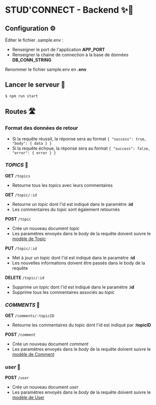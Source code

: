 # STUD'CONNECT - Backend ✨🔌

## Configuration ⚙️
Éditer le fichier .sample.env :
* Renseigner le port de l'application **APP_PORT**
* Renseigner la chaine de connection à la base de données **DB_CONN_STRING**

Renommer le fichier sample.env en **.env**

## Lancer le serveur 🏃
```
$ npm run start
```

## Routes 🛣
### Format des données de retour
* Si la requête réussit, la réponse sera au format ```{ "success": true, "body": { data } }```
* Si la requête échoue, la réponse sera au format ```{ "success": false, "error": { error } }```

### *TOPICS* 📂
**GET** ```/topics```
* Retourne tous les *topics* avec leurs commentaires

**GET** ```/topic/:id```
* Retourne un *topic* dont l'id est indiqué dans le paramètre **:id**
* Les commentaires du *topic* sont également retournés

**POST** ```/topic```
* Crée un nouveau document *topic*
* Les paramètres envoyés dans le *body* de la requête doivent suivre le [modèle de Topic](https://github.com/WildCodeSchool/2020-11-wns-paris-fantasticfork-projet-back/blob/api-v2/src/models/Topic.js)

**PUT** ```/topic/:id```
* Met à jour un *topic* dont l'id est indiqué dans le paramètre **:id**
* Les nouvelles informations doivent être passés dans le body de la requête

**DELETE** ```/topic/:id```
* Supprime un *topic* dont l'id est indiqué dans le paramètre **:id**
* Supprime tous les commentaires associés au *topic*

### *COMMENTS* 💬
**GET** ```/comments/:topicID```
* Retourne les commentaires du topic dont l'id est indiqué par **:topicID**

**POST** ```/comment```
* Crée un nouveau document *comment*
* Les paramètres envoyés dans le *body* de la requête doivent suivre le [modèle de Comment](https://github.com/WildCodeSchool/2020-11-wns-paris-fantasticfork-projet-back/blob/api-v2/src/models/Comment.js)

### *user* 👤
**POST** ```/user```
* Crée un nouveau document *user*
* Les paramètres envoyés dans le *body* de la requête doivent suivre le [modèle de User](https://github.com/WildCodeSchool/2020-11-wns-paris-fantasticfork-projet-back/blob/api-v2/src/models/User.js)
